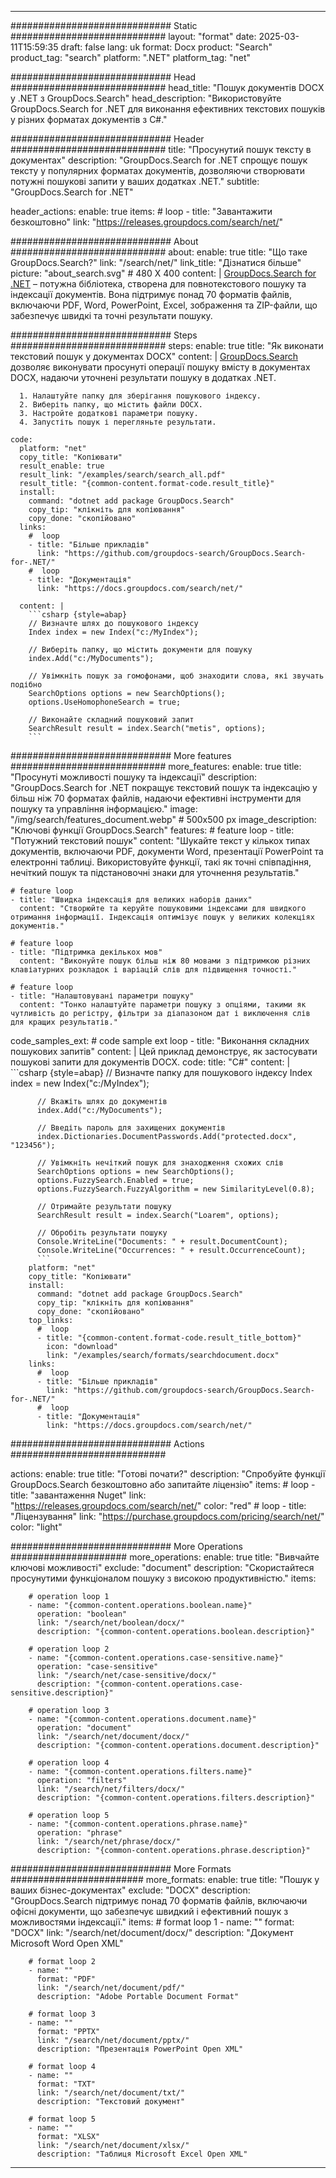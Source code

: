 
---
############################# Static ############################
layout: "format"
date:  2025-03-11T15:59:35
draft: false
lang: uk
format: Docx
product: "Search"
product_tag: "search"
platform: ".NET"
platform_tag: "net"

############################# Head ############################
head_title: "Пошук документів DOCX у .NET з GroupDocs.Search"
head_description: "Використовуйте GroupDocs.Search for .NET для виконання ефективних текстових пошуків у різних форматах документів з C#."

############################# Header ############################
title: "Просунутий пошук тексту в документах" 
description: "GroupDocs.Search for .NET спрощує пошук тексту у популярних форматах документів, дозволяючи створювати потужні пошукові запити у ваших додатках .NET."
subtitle: "GroupDocs.Search for .NET" 

header_actions:
  enable: true
  items:
    #  loop
    - title: "Завантажити безкоштовно"
      link: "https://releases.groupdocs.com/search/net/"
      
############################# About ############################
about:
    enable: true
    title: "Що таке GroupDocs.Search?"
    link: "/search/net/"
    link_title: "Дізнатися більше"
    picture: "about_search.svg" # 480 X 400
    content: |
       [GroupDocs.Search for .NET](/search/net/) – потужна бібліотека, створена для повнотекстового пошуку та індексації документів. Вона підтримує понад 70 форматів файлів, включаючи PDF, Word, PowerPoint, Excel, зображення та ZIP-файли, що забезпечує швидкі та точні результати пошуку.

############################# Steps ############################
steps:
    enable: true
    title: "Як виконати текстовий пошук у документах DOCX"
    content: |
      [GroupDocs.Search](/search/net/) дозволяє виконувати просунуті операції пошуку вмісту в документах DOCX, надаючи уточнені результати пошуку в додатках .NET.
      
      1. Налаштуйте папку для зберігання пошукового індексу.
      2. Виберіть папку, що містить файли DOCX.
      3. Настройте додаткові параметри пошуку.
      4. Запустіть пошук і перегляньте результати.
   
    code:
      platform: "net"
      copy_title: "Копіювати"
      result_enable: true
      result_link: "/examples/search/search_all.pdf"
      result_title: "{common-content.format-code.result_title}"
      install:
        command: "dotnet add package GroupDocs.Search"
        copy_tip: "клікніть для копіювання"
        copy_done: "скопійовано"
      links:
        #  loop
        - title: "Більше прикладів"
          link: "https://github.com/groupdocs-search/GroupDocs.Search-for-.NET/"
        #  loop
        - title: "Документація"
          link: "https://docs.groupdocs.com/search/net/"
          
      content: |
        ```csharp {style=abap}
        // Визначте шлях до пошукового індексу
        Index index = new Index("c:/MyIndex");

        // Виберіть папку, що містить документи для пошуку
        index.Add("c:/MyDocuments");

        // Увімкніть пошук за гомофонами, щоб знаходити слова, які звучать подібно
        SearchOptions options = new SearchOptions();
        options.UseHomophoneSearch = true;

        // Виконайте складний пошуковий запит
        SearchResult result = index.Search("metis", options);
        ```            

############################# More features ############################
more_features:
  enable: true
  title: "Просунуті можливості пошуку та індексації"
  description: "GroupDocs.Search for .NET покращує текстовий пошук та індексацію у більш ніж 70 форматах файлів, надаючи ефективні інструменти для пошуку та управління інформацією."
  image: "/img/search/features_document.webp" # 500x500 px
  image_description: "Ключові функції GroupDocs.Search"
  features:
    # feature loop
    - title: "Потужний текстовий пошук"
      content: "Шукайте текст у кількох типах документів, включаючи PDF, документи Word, презентації PowerPoint та електронні таблиці. Використовуйте функції, такі як точні співпадіння, нечіткий пошук та підстановочні знаки для уточнення результатів."

    # feature loop
    - title: "Швидка індексація для великих наборів даних"
      content: "Створюйте та керуйте пошуковими індексами для швидкого отримання інформації. Індексація оптимізує пошук у великих колекціях документів."

    # feature loop
    - title: "Підтримка декількох мов"
      content: "Виконуйте пошук більш ніж 80 мовами з підтримкою різних клавіатурних розкладок і варіацій слів для підвищення точності."

    # feature loop
    - title: "Налаштовувані параметри пошуку"
      content: "Тонко налаштуйте параметри пошуку з опціями, такими як чутливість до регістру, фільтри за діапазоном дат і виключення слів для кращих результатів."
      
  code_samples_ext:
    # code sample ext loop
    - title: "Виконання складних пошукових запитів"
      content: |
        Цей приклад демонструє, як застосувати пошукові запити для документів DOCX.
      code:
        title: "C#"
        content: |
          ```csharp {style=abap}
          // Визначте папку для пошукового індексу
          Index index = new Index("c:/MyIndex");
              
          // Вкажіть шлях до документів
          index.Add("c:/MyDocuments");

          // Введіть пароль для захищених документів
          index.Dictionaries.DocumentPasswords.Add("protected.docx", "123456");

          // Увімкніть нечіткий пошук для знаходження схожих слів
          SearchOptions options = new SearchOptions();
          options.FuzzySearch.Enabled = true;
          options.FuzzySearch.FuzzyAlgorithm = new SimilarityLevel(0.8);

          // Отримайте результати пошуку
          SearchResult result = index.Search("Loarem", options);
          
          // Обробіть результати пошуку
          Console.WriteLine("Documents: " + result.DocumentCount);
          Console.WriteLine("Occurrences: " + result.OccurrenceCount);
          ```
        platform: "net"
        copy_title: "Копіювати"
        install:
          command: "dotnet add package GroupDocs.Search"
          copy_tip: "клікніть для копіювання"
          copy_done: "скопійовано"
        top_links:
          #  loop
          - title: "{common-content.format-code.result_title_bottom}"
            icon: "download"
            link: "/examples/search/formats/searchdocument.docx"
        links:
          #  loop
          - title: "Більше прикладів"
            link: "https://github.com/groupdocs-search/GroupDocs.Search-for-.NET/"
          #  loop
          - title: "Документація"
            link: "https://docs.groupdocs.com/search/net/"
            

            


############################# Actions ############################

actions:
  enable: true
  title: "Готові почати?"
  description: "Спробуйте функції GroupDocs.Search безкоштовно або запитайте ліцензію"
  items:
    #  loop
    - title: "завантаження Nuget"
      link: "https://releases.groupdocs.com/search/net/"
      color: "red"
        #  loop
    - title: "Ліцензування"
      link: "https://purchase.groupdocs.com/pricing/search/net/"
      color: "light"


############################# More Operations #####################
more_operations:
    enable: true
    title: "Вивчайте ключові можливості"
    exclude: "document"
    description: "Скористайтеся просунутими функціоналом пошуку з високою продуктивністю."
    items: 
          
        # operation loop 1
        - name: "{common-content.operations.boolean.name}"
          operation: "boolean"
          link: "/search/net/boolean/docx/"
          description: "{common-content.operations.boolean.description}"

        # operation loop 2
        - name: "{common-content.operations.case-sensitive.name}"
          operation: "case-sensitive"
          link: "/search/net/case-sensitive/docx/"
          description: "{common-content.operations.case-sensitive.description}"

        # operation loop 3
        - name: "{common-content.operations.document.name}"
          operation: "document"
          link: "/search/net/document/docx/"
          description: "{common-content.operations.document.description}"

        # operation loop 4
        - name: "{common-content.operations.filters.name}"
          operation: "filters"
          link: "/search/net/filters/docx/"
          description: "{common-content.operations.filters.description}"

        # operation loop 5
        - name: "{common-content.operations.phrase.name}"
          operation: "phrase"
          link: "/search/net/phrase/docx/"
          description: "{common-content.operations.phrase.description}"
          
        
          
############################# More Formats ########################
more_formats:
    enable: true
    title: "Пошук у ваших бізнес-документах"
    exclude: "DOCX"
    description: "GroupDocs.Search підтримує понад 70 форматів файлів, включаючи офісні документи, що забезпечує швидкий і ефективний пошук з можливостями індексації."
    items: 
        # format loop 1
        - name: ""
          format: "DOCX"
          link: "/search/net/document/docx/"
          description: "Документ Microsoft Word Open XML"
          
        # format loop 2
        - name: ""
          format: "PDF"
          link: "/search/net/document/pdf/"
          description: "Adobe Portable Document Format"
          
        # format loop 3
        - name: ""
          format: "PPTX"
          link: "/search/net/document/pptx/"
          description: "Презентація PowerPoint Open XML"

        # format loop 4
        - name: ""
          format: "TXT"
          link: "/search/net/document/txt/"
          description: "Текстовий документ"
          
        # format loop 5
        - name: ""
          format: "XLSX"
          link: "/search/net/document/xlsx/"
          description: "Таблиця Microsoft Excel Open XML"
  

---
